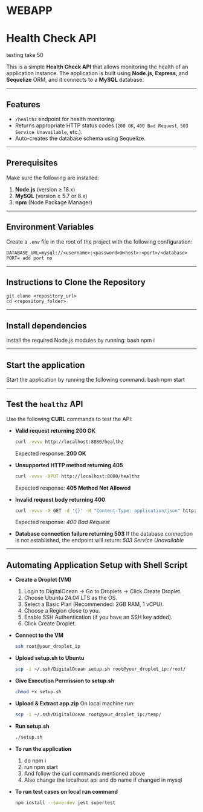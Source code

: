 # WEBAPP

# Health Check API
testing take 50

This is a simple **Health Check API** that allows monitoring the health of an application instance. The application is built using **Node.js**, **Express**, and **Sequelize** ORM, and it connects to a **MySQL** database.

---

## **Features**
- `/healthz` endpoint for health monitoring.
- Returns appropriate HTTP status codes (`200 OK`, `400 Bad Request`, `503 Service Unavailable`, etc.).
- Auto-creates the database schema using Sequelize.

---

## **Prerequisites**
Make sure the following are installed:
1. **Node.js** (version ≥ 18.x)
2. **MySQL** (version ≥ 5.7 or 8.x)
3. **npm** (Node Package Manager)

---

## **Environment Variables**
Create a `.env` file in the root of the project with the following configuration:
```plaintext
DATABASE_URL=mysql://<username>:<password>@<host>:<port>/<database>
PORT= add port no
```
---

## **Instructions to Clone the Repository**
```
git clone <repository_url>
cd <repository_folder>
```
---

## **Install dependencies** 
   Install the required Node.js modules by running:
   bash
   npm i

--- 
## **Start the application**  
   Start the application by running the following command:
   bash
   npm start

---

## **Test the `healthz` API**  
   Use the following **CURL** commands to test the API:

   - **Valid request returning 200 OK**  
     ```bash
     curl -vvvv http://localhost:8080/healthz
     ```
     Expected response: **200 OK**

   - **Unsupported HTTP method returning 405**  
     ```bash
     curl -vvvv -XPUT http://localhost:8080/healthz
     ```
     Expected response: **405 Method Not Allowed**

   - **Invalid request body returning 400**  
     ```bash
     curl -vvvv -X GET -d '{}' -H "Content-Type: application/json" http://localhost:8080/healthz
     ```
     Expected response: *400 Bad Request*

   - **Database connection failure returning 503**
     If the database connection is not established, the endpoint will return:
     *503 Service Unavailable*
    
---
## **Automating Application Setup with Shell Script**
   - **Create a Droplet (VM)**
      1. Login to DigitalOcean → Go to Droplets → Click Create Droplet.
      2. Choose Ubuntu 24.04 LTS as the OS.
      3. Select a Basic Plan (Recommended: 2GB RAM, 1 vCPU).
      4. Choose a Region close to you.
      5. Enable SSH Authentication (if you have an SSH key added).
      6. Click Create Droplet.
    
   - **Connect to the VM**
     ```bash
     ssh root@your_droplet_ip
     ```
     
   - **Upload setup.sh to Ubuntu**
     ```bash
     scp -i ~/.ssh/DigitalOcean setup.sh root@your_droplet_ip:/root/
     ```

   - **Give Execution Permission to setup.sh**
     ```bash
     chmod +x setup.sh
     ```
   - **Upload & Extract app.zip**
     On local machine run:
      ```bash
     scp -i ~/.ssh/DigitalOcean root@your_droplet_ip:/temp/
     ```
   - **Run setup.sh**
     ```bash
     ./setup.sh
     ```
   - **To run the application**
     1. do npm i
     2. run npm start
     3. And follow the curl commands mentioned above
     4. Also change the localhost api and db name if changed in mysql
     
 - **To run test cases on local run command**
      ```bash
      npm install --save-dev jest supertest
      ```      
